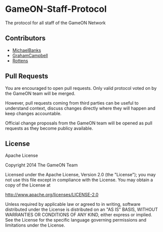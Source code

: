 GameON-Staff-Protocol
=====================

The protocol for all staff of the GameON Network

## Contributors

* [MichaelBanks](https://github.com/MichaelBanks)
* [GrahamCampbell](https://github.com/GrahamCampbell)
* [Rottens](https://github.com/Rottens)

## Pull Requests

You are encouraged to open pull requests. Only valid protocol voted on by the GameON team will be merged.

However, pull requests coming from third parties can be useful to understand context, discuss changes directly where they will happen and keep changes accountable.

Official change proposals from the GameON team will be opened as pull requests as they become publicy available.

## License

Apache License

Copyright 2014 The GameON Team

Licensed under the Apache License, Version 2.0 (the "License");
you may not use this file except in compliance with the License.
You may obtain a copy of the License at

 http://www.apache.org/licenses/LICENSE-2.0

Unless required by applicable law or agreed to in writing, software
distributed under the License is distributed on an "AS IS" BASIS,
WITHOUT WARRANTIES OR CONDITIONS OF ANY KIND, either express or implied.
See the License for the specific language governing permissions and
limitations under the License.
